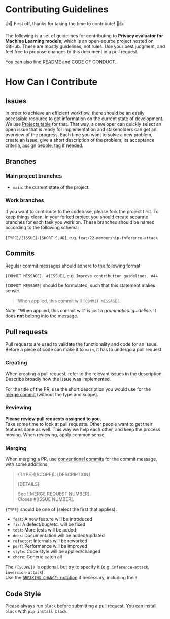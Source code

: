 # Contributing Guidelines

👍🎉 First off, thanks for taking the time to contribute! 🎉👍

The following is a set of guidelines for contributing to **Privacy evaluator for Machine Learning models**, which is an open-source project hosted on GitHub. These are mostly guidelines, not rules. Use your best judgment, and feel free to propose changes to this document in a pull request.

You can also find [README](https://github.com/privML/privacy-evaluator/README.md) and [CODE OF CONDUCT](https://github.com/privML/privacy-evaluator/CODE_OF_CONDUCT.md).

# How Can I Contribute

## Issues
In order to achieve an efficient workflow, there should be an easily accessible resource to get information on the current state of development. We use [Projects table](https://github.com/orgs/privML/projects/1) for that. That way, a developer can quickly select an open issue that is ready for implementation and stakeholders can get an overview of the progress. Each time you want to solve a new problem, create an Issue, give a short description of the problem, its acceptance criteria, assign people, tag if needed.

## Branches

### Main project branches

- `main`: the current state of the project.

### Work branches

If you want to contribute to the codebase, please fork the project first. To keep things clean, in your forked project
you should create separate branches for each task you work on. These branches should be named according to the following 
schema:  

`[TYPE]/[ISSUE]-[SHORT SLUG]`, e.g. `feat/22-membership-inference-attack`  

## Commits

Regular commit messages should adhere to the following format:

`[COMMIT MESSAGE]. #[ISSUE]`, e.g. `Improve contribution guidelines. #44`

`[COMMIT MESSAGE]` should be formulated, such that this statement makes sense:

> When applied, this commit will `[COMMIT MESSAGE]`.

Note: "When applied, this commit will" is just a _grammatical guideline_. It does **not** belong into the message.

## Pull requests

Pull requests are used to validate the functionality and code for an issue.
Before a piece of code can make it to `main`, it has to undergo a pull request.

### Creating

When creating a pull request, refer to the relevant issues in the description.
Describe broadly how the issue was implemented.

For the title of the PR, use the short description you would use for the [merge commit](#merging) (without the type and scope).

### Reviewing

**Please review pull requests assigned to you.**  
Take some time to look at pull requests.
Other people want to get their features done as well.
This way we help each other, and keep the process moving.
When reviewing, apply common sense.

### Merging

When merging a PR, use [conventional commits](https://www.conventionalcommits.org/en/v1.0.0-beta.4/) for the commit message, with some additions:

> {TYPE}([SCOPE]): [DESCRIPTION]
>
> [DETAILS]
>
> See ![MERGE REQUEST NUMBER].  
> Closes #[ISSUE NUMBER].

`{TYPE}` should be one of (select the first that applies):

- `feat`: A new feature will be introduced
- `fix`: A defect/bug/etc. will be fixed
- `test`: More tests will be added
- `docs`: Documentation will be added/updated
- `refactor`: Internals will be reworked
- `perf`: Performance will be improved
- `style`: Code style will be applied/changed
- `chore`: Generic catch all

The `([SCOPE])` is optional, but try to specify it (e.g. `inference-attack`, `inversion-attack`).  
Use the [`BREAKING CHANGE:` notation](https://www.conventionalcommits.org/en/v1.0.0-beta.4/#commit-message-with-optional-to-draw-attention-to-breaking-change) if necessary, including the `!`.


## Code Style

Please always run `black` before submitting a pull request. You can install
`black` with `pip install black`.
